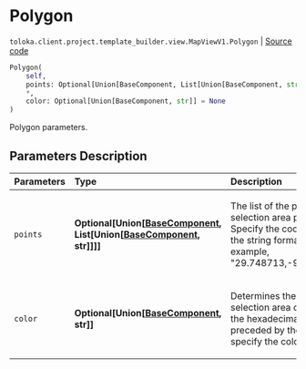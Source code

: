 # Polygon
`toloka.client.project.template_builder.view.MapViewV1.Polygon` | [Source code](https://github.com/Toloka/toloka-kit/blob/v0.1.24/src/client/project/template_builder/view.py#L461)

```python
Polygon(
    self,
    points: Optional[Union[BaseComponent, List[Union[BaseComponent, str]]]] = None,
    *,
    color: Optional[Union[BaseComponent, str]] = None
)
```

Polygon parameters.

## Parameters Description

| Parameters | Type | Description |
| :----------| :----| :-----------|
`points`|**Optional\[Union\[[BaseComponent](toloka.client.project.template_builder.base.BaseComponent.md), List\[Union\[[BaseComponent](toloka.client.project.template_builder.base.BaseComponent.md), str\]\]\]\]**|<p>The list of the polygonal selection area points. Specify the coordinates in the string format, for example, &quot;29.748713,-95.404287&quot;.</p>
`color`|**Optional\[Union\[[BaseComponent](toloka.client.project.template_builder.base.BaseComponent.md), str\]\]**|<p>Determines the polygonal selection area color. Use the hexadecimal values preceded by the # sign to specify the color.</p>
